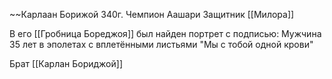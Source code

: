 ~~Карлаан Борижой 340г.
Чемпион Аашари
Защитник [[Милора]]

В его [[Гробница Бореджоя]] был найден портрет с подписью: 
Мужчина 35 лет в эполетах с вплетёнными листьями
"Мы с тобой одной крови"

Брат [[Карлан Бориджой]]